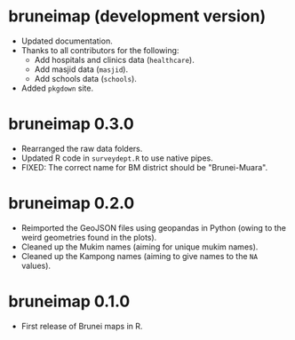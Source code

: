 # bruneimap (development version)

* Updated documentation.
* Thanks to all contributors for the following:
  * Add hospitals and clinics data (`healthcare`).
  * Add masjid data (`masjid`).
  * Add schools data (`schools`).
* Added `pkgdown` site.

# bruneimap 0.3.0

* Rearranged the raw data folders.
* Updated R code in `surveydept.R` to use native pipes.
* FIXED: The correct name for BM district should be "Brunei-Muara".

# bruneimap 0.2.0

* Reimported the GeoJSON files using geopandas in Python (owing to the weird geometries found in the plots).
* Cleaned up the Mukim names (aiming for unique mukim names).
* Cleaned up the Kampong names (aiming to give names to the `NA` values).

# bruneimap 0.1.0

* First release of Brunei maps in R.
